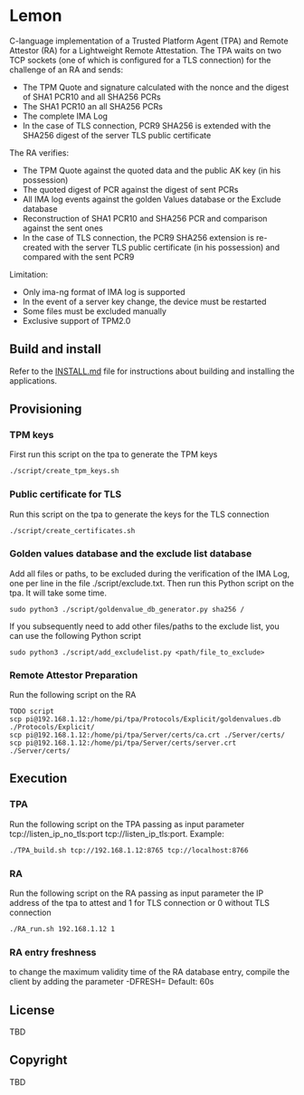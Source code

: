 # Lemon
C-language implementation of a Trusted Platform Agent (TPA) and Remote Attestor (RA) for a Lightweight Remote Attestation. The TPA waits on two TCP sockets (one of which is configured for a TLS connection) for the challenge of an RA and sends:
* The TPM Quote and signature calculated with the nonce and the digest of SHA1 PCR10 and all SHA256 PCRs
* The SHA1 PCR10 an all SHA256 PCRs
* The complete IMA Log
* In the case of TLS connection, PCR9 SHA256 is extended with the SHA256 digest of the server TLS public certificate

The RA verifies:
* The TPM Quote against the quoted data and the public AK key (in his possession)
* The quoted digest of PCR against the digest of sent PCRs
* All IMA log events against the golden Values database or the Exclude database
* Reconstruction of SHA1 PCR10 and SHA256 PCR and comparison against the sent ones
* In the case of TLS connection, the PCR9 SHA256 extension is re-created with the server TLS public certificate (in his possession) and compared with the sent PCR9

Limitation:
- Only ima-ng format of IMA log is supported
- In the event of a server key change, the device must be restarted
- Some files must be excluded manually
- Exclusive support of TPM2.0

## Build and install
Refer to the [INSTALL.md](INSTALL.md) file for instructions about building and installing the applications.

## Provisioning
### TPM keys
First run this script on the tpa to generate the TPM keys
```sh
./script/create_tpm_keys.sh
```
### Public certificate for TLS
Run this script on the tpa to generate the keys for the TLS connection
```sh
./script/create_certificates.sh
```
### Golden values database and the exclude list database
Add all files or paths, to be excluded during the verification of the IMA Log, one per line in the file ./script/exclude.txt. Then run this Python script on the tpa. It will take some time.

```
sudo python3 ./script/goldenvalue_db_generator.py sha256 /
```
If you subsequently need to add other files/paths to the exclude list, you can use the following Python script
```
sudo python3 ./script/add_excludelist.py <path/file_to_exclude>
```

### Remote Attestor Preparation
Run the following script on the RA
```
TODO script
scp pi@192.168.1.12:/home/pi/tpa/Protocols/Explicit/goldenvalues.db ./Protocols/Explicit/
scp pi@192.168.1.12:/home/pi/tpa/Server/certs/ca.crt ./Server/certs/
scp pi@192.168.1.12:/home/pi/tpa/Server/certs/server.crt ./Server/certs/

```
## Execution 
### TPA
Run the following script on the TPA passing as input parameter tcp://listen_ip_no_tls:port tcp://listen_ip_tls:port. Example:
```sh
./TPA_build.sh tcp://192.168.1.12:8765 tcp://localhost:8766
```
### RA
Run the following script on the RA passing as input parameter the IP address of the tpa to attest and 1 for TLS connection or 0 without TLS connection
```sh
./RA_run.sh 192.168.1.12 1
```
### RA entry freshness 
to change the maximum validity time of the RA database entry, compile the client by adding the parameter -DFRESH=<time max in seconds> Default: 60s

## License
TBD

## Copyright
TBD
